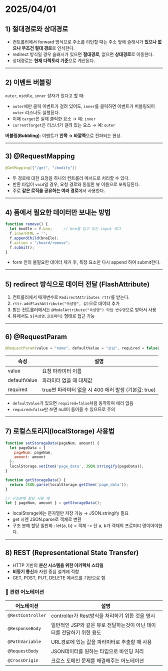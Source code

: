 # 2025/04/01
## 1) 절대경로와 상대경로

* 컨트롤러에서 forward 방식으로 주소를 리턴할 때는 주소 앞에 슬래시가 **있으나 없으나 무조건 절대 경로**로 인식한다.
* redirect 방식일 경우 슬래시가 있으면 **절대경로**, 없으면 **상대경로**로 이동한다.
* 상대경로는 **현재 디렉토리 기준**으로 계산된다.

---

## 2) 이벤트 버블링

`outer`, `middle`, `inner` 상자가 있다고 할 때:

* `outer`에만 클릭 이벤트가 걸려 있어도, `inner`를 클릭하면 이벤트가 버블링되어 `outer` 리스너도 실행된다.
* 이때 `target`은 실제 클릭한 요소 → 예: `inner`
* `currentTarget`은 리스너가 걸려 있는 요소 → 예: `outer`

**버블링(Bubbling)**: 이벤트가 **안쪽 → 바깥쪽**으로 전파되는 현상.

---

## 3) @RequestMapping

```java
@GetMapping({"/get", "/modify"})
```
* 두 경로에 대한 요청을 하나의 컨트롤러 메서드로 처리할 수 있다.
* 반환 타입이 `void`일 경우, 요청 경로와 동일한 뷰 이름으로 포워딩된다.
* 주로 **같은 로직을 공유하는 여러 경로**에서 사용한다.

---

## 4) 폼에서 필요한 데이터만 보내는 방법

```javascript
function remove() {
  let bnoEle = f.bno;     // bno를 담고 있는 input 태그
  f.innerHTML = '';
  f.appendChild(bnoEle);
  f.action = "/board/remove";
  f.submit();
}
```
* form 안의 불필요한 데이터 제거 후, 특정 요소만 다시 append 하여 submit한다.

---

## 5) redirect 방식으로 데이터 전달 (FlashAttribute)

1. 컨트롤러에서 매개변수로 `RedirectAttributes rttr`를 받는다.
2. `rttr.addFlashAttribute("속성명", 값)`으로 데이터 추가
3. 받는 컨트롤러에서는 `@ModelAttribute("속성명") 타입 변수명`으로 받아서 사용
4. 뷰에서도 `${속성명.프로퍼티}` 형태로 접근 가능

---

## 6) @RequestParam

```java
@RequestParam(value = "name", defaultValue = "손님", required = false)
```
| 속성 | 설명 |
|------|------|
| value | 요청 파라미터 이름 |
| defaultValue | 파라미터 없을 때 대체값 |
| required | true면 파라미터 없을 시 400 에러 발생 (기본값: true) |

* `defaultValue`가 있으면 `required=false`처럼 동작하여 에러 없음
* `required=false`만 쓰면 null이 들어올 수 있으므로 주의

---

## 7) 로컬스토리지(localStorage) 사용법

```javascript
function setStorageData(pageNum, amount) {
  let pageData = {
    pageNum: pageNum,
    amount: amount
  };
  localStorage.setItem('page_data', JSON.stringify(pageData));
}

function getStorageData() {
  return JSON.parse(localStorage.getItem('page_data'));
}

// 구조분해 할당 사용 예
let { pageNum, amount } = getStorageData();
```

* localStorage에는 문자열만 저장 가능 → JSON.stringify 필요
* get 시엔 JSON.parse로 객체로 변환
* 구조 분해 할당 일반화 : let{a, b} = 객체 -> 단 a, b가 객체의 프로퍼티 명이어야한다.
---

## 8) REST (Representational State Transfer)

* HTTP 기반의 **분산 시스템을 위한 아키텍처 스타일**
* **비동기 통신**과 자원 중심 설계에 적합
* GET, POST, PUT, DELETE 메서드를 기반으로 함

### 📌 관련 어노테이션

| 어노테이션 | 설명 |
|------------|------|
| `@RestController` | controller가 Rest방식을 처리하기 위한 것을 명시 |
| `@ResponseBody` | 일반적인 JSP와 같은 뷰로 전달하는것이 아닌 데이터를 전달하기 위한 용도 |
| `@PathVariable` | URL경로에 있는 값을 파라미터로 추출할 때 사용 |
| `@RequestBody` | JSON데이터를 원하는 타입으로 바인딩 처리 |
| `@CrossOrigin` | 크로스 도메인 문제를 해결해주는 어노테이션 |
